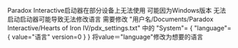 Paradox Interactive启动器在部分设备上无法使用
可能因为Windows版本
无法启动启动器可能导致无法修改语言
需要修改 "用户名/Documents/Paradox Interactive/Hearts of Iron IV/pdx_settings.txt" 中的
"System"=
{
	"language"=
  {
		value="语言"
		version=0
	}
}
将value＝"language"修改为想要的语言
